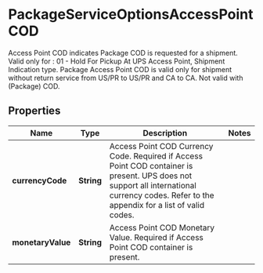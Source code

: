

# PackageServiceOptionsAccessPointCOD

Access Point COD indicates Package COD is requested for a shipment.  Valid only for : 01 - Hold For Pickup At UPS Access Point, Shipment Indication type.  Package Access Point COD is valid only for shipment without return service from US/PR to US/PR and CA to CA.  Not valid with (Package) COD.

## Properties

| Name | Type | Description | Notes |
|------------ | ------------- | ------------- | -------------|
|**currencyCode** | **String** | Access Point COD Currency Code.  Required if Access Point COD container is present. UPS does not support all international currency codes. Refer to the appendix for a list of valid codes. |  |
|**monetaryValue** | **String** | Access Point COD Monetary Value.  Required if Access Point COD container is present. |  |



